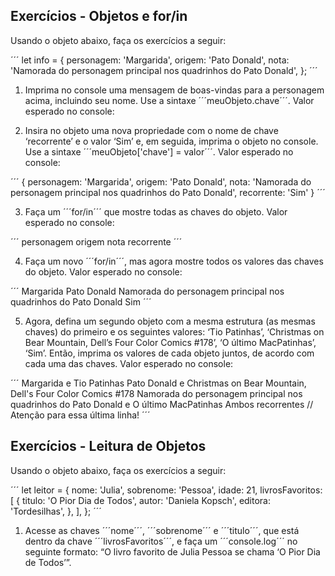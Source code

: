 ## Exercícios - Objetos e for/in

Usando o objeto abaixo, faça os exercícios a seguir:

´´´
let info = {
  personagem: 'Margarida',
  origem: 'Pato Donald',
  nota: 'Namorada do personagem principal nos quadrinhos do Pato Donald',
};
´´´

1. Imprima no console uma mensagem de boas-vindas para a personagem acima, incluindo seu nome. Use a sintaxe ´´´meuObjeto.chave´´´. Valor esperado no console:

2. Insira no objeto uma nova propriedade com o nome de chave ‘recorrente’ e o valor ‘Sim’ e, em seguida, imprima o objeto no console. Use a sintaxe ´´´meuObjeto['chave'] = valor´´´. Valor esperado no console:

´´´
{
  personagem: 'Margarida',
  origem: 'Pato Donald',
  nota: 'Namorada do personagem principal nos quadrinhos do Pato Donald',
  recorrente: 'Sim'
}
´´´

3. Faça um ´´´for/in´´´ que mostre todas as chaves do objeto. Valor esperado no console:

´´´
personagem
origem
nota
recorrente
´´´

4. Faça um novo ´´´for/in´´´, mas agora mostre todos os valores das chaves do objeto. Valor esperado no console:

´´´
Margarida
Pato Donald
Namorada do personagem principal nos quadrinhos do Pato Donald
Sim
´´´

5. Agora, defina um segundo objeto com a mesma estrutura (as mesmas chaves) do primeiro e os seguintes valores: ‘Tio Patinhas’, ‘Christmas on Bear Mountain, Dell’s Four Color Comics #178’, ‘O último MacPatinhas’, ‘Sim’. Então, imprima os valores de cada objeto juntos, de acordo com cada uma das chaves. Valor esperado no console:

´´´
Margarida e Tio Patinhas
Pato Donald e Christmas on Bear Mountain, Dell's Four Color Comics #178
Namorada do personagem principal nos quadrinhos do Pato Donald e O último MacPatinhas
Ambos recorrentes // Atenção para essa última linha!
´´´
## Exercícios - Leitura de Objetos

Usando o objeto abaixo, faça os exercícios a seguir:

´´´
let leitor = {
  nome: 'Julia',
  sobrenome: 'Pessoa',
  idade: 21,
  livrosFavoritos: [
    {
      titulo: 'O Pior Dia de Todos',
      autor: 'Daniela Kopsch',
      editora: 'Tordesilhas',
    },
  ],
};
´´´

1. Acesse as chaves ´´´nome´´´, ´´´sobrenome´´´ e ´´´titulo´´´, que está dentro da chave ´´´livrosFavoritos´´´, e faça um ´´´console.log´´´ no seguinte formato: “O livro favorito de Julia Pessoa se chama ‘O Pior Dia de Todos’”.






